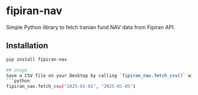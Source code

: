 # fipiran-nav

Simple Python library to fetch Iranian fund NAV data from Fipiran API.

## Installation

```bash
pip install fipiran-nav

## Usage
Save a CSV file on your Desktop by calling `fipiran_nav.fetch_csv()` with start and end dates. For example:
```python
fipiran_nav.fetch_csv("2025-01-01", "2025-01-05")
```
